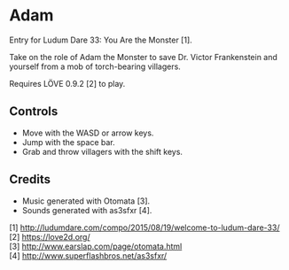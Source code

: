 # Adam

Entry for Ludum Dare 33: You Are the Monster [1].

Take on the role of Adam the Monster to save Dr. Victor Frankenstein and
yourself from a mob of torch-bearing villagers.

Requires LÖVE 0.9.2 [2] to play.

## Controls

- Move with the WASD or arrow keys.
- Jump with the space bar.
- Grab and throw villagers with the shift keys.

## Credits

- Music generated with Otomata [3].
- Sounds generated with as3sfxr [4].

[1] http://ludumdare.com/compo/2015/08/19/welcome-to-ludum-dare-33/  
[2] https://love2d.org/  
[3] http://www.earslap.com/page/otomata.html  
[4] http://www.superflashbros.net/as3sfxr/  
